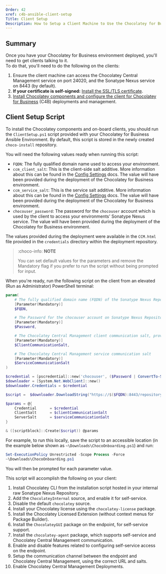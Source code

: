 ```yaml
---
Order: 42
xref: c4b-ansible-client-setup
Title: Client Setup
Description: How to Setup a Client Machine to Use the Chocolatey for Business Ansible Environment
---
```


## Summary

Once you have your Chocolatey for Business environment deployed, you'll need to get clients talking to it.  
To do that, you'll need to do the following on the clients:

1. Ensure the client machine can access the Chocolatey Central Management service on port 24020, and the Sonatype Nexus service on 8443 (by default).
1. **If your certificate is self-signed:** [Install the SSL/TLS certificate](xref:c4b-azure-client-setup#ssl-certificate).
1. [Install Chocolatey components and configure the client for Chocolatey for Business](xref:c4b-ansible-client-setup#client-setup-script) (C4B) deployments and management.

## Client Setup Script

To install the Chocolatey components and on-board clients, you should run the `ClientSetup.ps1` script provided with your Chocolatey for Business Ansible Environment. By default, this script is stored in the newly created `choco-install` repository.

You will need the following values ready when running this script:

* `FQDN`: The fully qualified domain name used to access your environment.
* `ccm_client_salt`: This is the client-side salt additive. More information about this can be found in the [Config Settings](xref:ccm-client#config-settings) docs. The value will have been provided during the deployment of the Chocolatey for Business environment.
* `ccm_service_salt`: This is the service salt additive. More information about this can be found in the [Config Settings](xref:ccm-client#config-settings) docs. The value will have been provided during the deployment of the Chocolatey for Business environment.
* `chocouser_password`: The password for the `chocouser` account which is used by the client to access your environments' Sonatype Nexus service. The value will have been provided during the deployment of the Chocolatey for Business environment.

The values provided during the deployment were available in the `CCM.html` file provided in the `credentials` directory within the deployment repository.

> :choco-info: **NOTE**
>
> You can set default values for the parameters and remove the Mandatory flag if you prefer to run the script without being prompted for input.

When you're ready, run the following script on the client from an elevated (Run as Administrator) PowerShell terminal:

```powershell
param(
    # The fully qualified domain name (FQDN) of the Sonatype Nexus Repository service
    [Parameter(Mandatory)]
    $FQDN,

    # The Password for the chocouser account on Sonatype Nexus Repository service
    [Parameter(Mandatory)]
    $Password,

    # The Chocolatey Central Management client communication salt, provided during deployment
    [Parameter(Mandatory)]
    $ClientCommunicationSalt,

    # The Chocolatey Central Management service communication salt
    [Parameter(Mandatory)]
    $ServiceCommunicationSalt
)

$credential = [pscredential]::new('chocouser', ($Password | ConvertTo-SecureString -AsPlainText -Force))
$downloader = [System.Net.WebClient]::new()
$downloader.Credentials = $credential

$script =  $downloader.DownloadString("https://$($FQDN):8443/repository/choco-install/ClientSetup.ps1")

$params = @{
    Credential      = $credential
    ClientSalt      = $clientCommunicationSalt
    ServerSalt      = $serviceCommunicationSalt
}

& ([scriptblock]::Create($script)) @params
```

For example, to run this locally, save the script to an accessible location (in the example below shown as `~\Downloads\ChocoOnboarding.ps1`) and run:

```powershell
Set-ExecutionPolicy Unrestricted -Scope Process -Force
~\Downloads\ChocoOnboarding.ps1
```

You will then be prompted for each parameter value.

This script will accomplish the following on your client:

1. Install Chocolatey CLI from the installation script hosted in your internal raw Sonatype Nexus Repository.
1. Add the `ChocolateyInternal` source, and enable it for self-service.
1. Disable the default `chocolatey` source.
1. Install your Chocolatey license using the `chocolatey-license` package.
1. Install the Chocolatey Licensed Extension (without context menus for Package Builder).
1. Install the `ChocolateyGUI` package on the endpoint, for self-service support.
1. Install the `chocolatey-agent` package, which supports self-service and Chocolatey Central Management communication.
1. Enable and disable features related to configuring self-service access on the endpoint.
1. Setup the communication channel between the endpoint and Chocolatey Central Management, using the correct URL and salts.
1. Enable Chocolatey Central Management Deployments.
